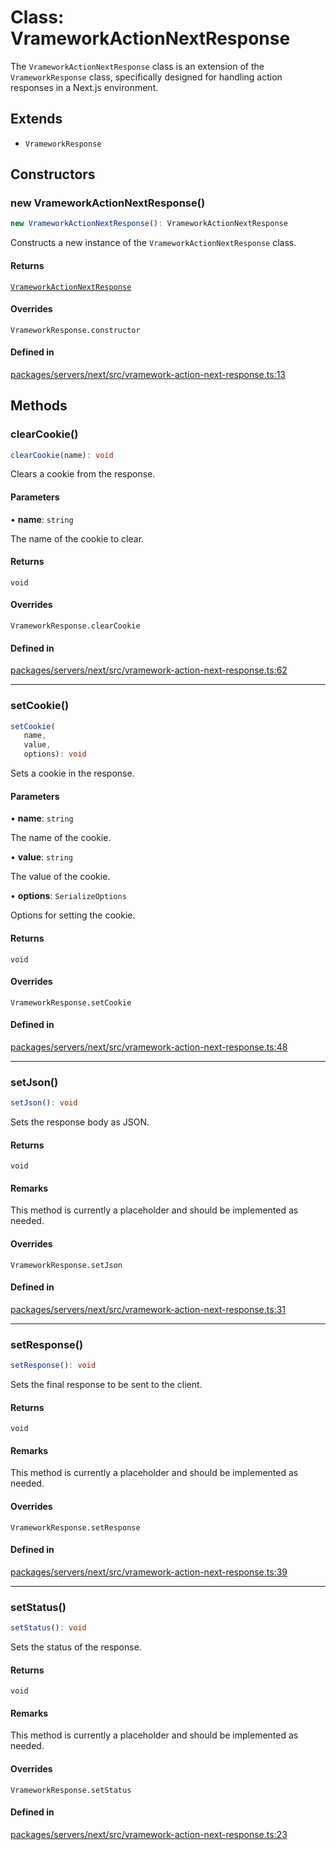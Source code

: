 # Class: VrameworkActionNextResponse

The `VrameworkActionNextResponse` class is an extension of the `VrameworkResponse` class,
specifically designed for handling action responses in a Next.js environment.

## Extends

- `VrameworkResponse`

## Constructors

### new VrameworkActionNextResponse()

```ts
new VrameworkActionNextResponse(): VrameworkActionNextResponse
```

Constructs a new instance of the `VrameworkActionNextResponse` class.

#### Returns

[`VrameworkActionNextResponse`](VrameworkActionNextResponse.md)

#### Overrides

`VrameworkResponse.constructor`

#### Defined in

[packages/servers/next/src/vramework-action-next-response.ts:13](https://github.com/vramework/vramework/blob/effbb4c429219b23928f1b1f0fcdb2fd3899355c/packages/servers/next/src/vramework-action-next-response.ts#L13)

## Methods

### clearCookie()

```ts
clearCookie(name): void
```

Clears a cookie from the response.

#### Parameters

• **name**: `string`

The name of the cookie to clear.

#### Returns

`void`

#### Overrides

`VrameworkResponse.clearCookie`

#### Defined in

[packages/servers/next/src/vramework-action-next-response.ts:62](https://github.com/vramework/vramework/blob/effbb4c429219b23928f1b1f0fcdb2fd3899355c/packages/servers/next/src/vramework-action-next-response.ts#L62)

***

### setCookie()

```ts
setCookie(
   name, 
   value, 
   options): void
```

Sets a cookie in the response.

#### Parameters

• **name**: `string`

The name of the cookie.

• **value**: `string`

The value of the cookie.

• **options**: `SerializeOptions`

Options for setting the cookie.

#### Returns

`void`

#### Overrides

`VrameworkResponse.setCookie`

#### Defined in

[packages/servers/next/src/vramework-action-next-response.ts:48](https://github.com/vramework/vramework/blob/effbb4c429219b23928f1b1f0fcdb2fd3899355c/packages/servers/next/src/vramework-action-next-response.ts#L48)

***

### setJson()

```ts
setJson(): void
```

Sets the response body as JSON.

#### Returns

`void`

#### Remarks

This method is currently a placeholder and should be implemented as needed.

#### Overrides

`VrameworkResponse.setJson`

#### Defined in

[packages/servers/next/src/vramework-action-next-response.ts:31](https://github.com/vramework/vramework/blob/effbb4c429219b23928f1b1f0fcdb2fd3899355c/packages/servers/next/src/vramework-action-next-response.ts#L31)

***

### setResponse()

```ts
setResponse(): void
```

Sets the final response to be sent to the client.

#### Returns

`void`

#### Remarks

This method is currently a placeholder and should be implemented as needed.

#### Overrides

`VrameworkResponse.setResponse`

#### Defined in

[packages/servers/next/src/vramework-action-next-response.ts:39](https://github.com/vramework/vramework/blob/effbb4c429219b23928f1b1f0fcdb2fd3899355c/packages/servers/next/src/vramework-action-next-response.ts#L39)

***

### setStatus()

```ts
setStatus(): void
```

Sets the status of the response.

#### Returns

`void`

#### Remarks

This method is currently a placeholder and should be implemented as needed.

#### Overrides

`VrameworkResponse.setStatus`

#### Defined in

[packages/servers/next/src/vramework-action-next-response.ts:23](https://github.com/vramework/vramework/blob/effbb4c429219b23928f1b1f0fcdb2fd3899355c/packages/servers/next/src/vramework-action-next-response.ts#L23)
